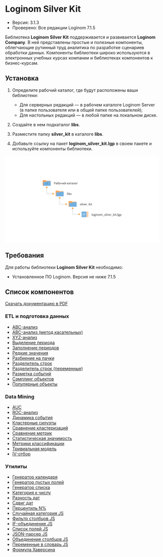 # Loginom Silver Kit

* Версия: 3.1.3
* Проверено: Все редакции Loginom 7.1.5

Библиотека **Loginom Silver Kit** поддерживается и развивается **Loginom Company**. В ней представлены простые и полезные компоненты, облегчающие рутинный труд аналитика по разработке сценариев обработки данных. Компоненты библиотеки широко используются в электронных учебных курсах  компании и библиотеках компонентов к бизнес-курсам.

## Установка

1. Определите рабочий каталог, где будут расположены ваши библиотеки:

   * Для серверных редакций — в рабочем каталоге Loginom Server (в папке пользователя или в общей папке пользователей);
   * Для настольных редакций — в любой папке на локальном диске.

2. Создайте в нем подкаталог **libs**.

3. Разместите папку **silver_kit** в каталоге **libs**.

4. Добавьте ссылку на пакет **loginom_silver_kit.lgp** в своем пакете и используйте компоненты библиотеки.

![Схема расположения библиотеки в рабочем каталоге](docs/img/silver-kit.svg)

## Требования

Для работы библиотеки **Loginom Silver Kit** необходимо:

* Установленное ПО Loginom. Версия не ниже 7.1.5

## Список компонентов

[Скачать документацию в PDF](docs/pdf/Loginom%20Silver%20Kit.pdf)

### ETL и подготовка данных

* [ABC-анализ](./docs/abc-analysis.md)
* [ABC-анализ (метод касательных)](./docs/abc-analysis-method-of-tangents.md)
* [XYZ-анализ](./docs/xyz-analysis.md)
* [Выделение периода](./docs/period-selection.md)
* [Заполнение периодов](./docs/filling-in-periods.md)
* [Редкие значения](./docs/rare-values.md)
* [Разбиение на пачки](./docs/fragmentation.md)
* [Разделитель строк](./docs/cell-splitter.md)
* [Разделитель строк (переменные)](./docs/cell-splitter-variables.md)
* [Разметка событий](./docs/event-labeling.md)
* [Сэмплинг объектов](./docs/objects-sampling.md)
* [Популярные объекты](./docs/popular-objects.md)

### Data Mining

* [AUC](./docs/auc.md)
* [ROC-анализ](./docs/roc.md)
* [Динамика события](./docs/dynamics-of-events.md)
* [Кластерные силуэты](./docs/cluster-silhouettes.md)
* [Сравнение кластеризаций](./docs/comparison-of-clustering.md)
* [Сравнение метрик](./docs/comparison-of-metrics.md)
* [Статистическая значимость](./docs/statistical-significance.md)
* [Метрики классификации](./docs/classification-metrics.md)
* [Тривиальная модель](./docs/trivial-model.md)
* [IV-отбор](./docs/iv-sampler.md)

### Утилиты

* [Генератор календаря](./docs/calendar-generator.md)
* [Генератор пустых полей](./docs/empty-fields-generator.md)
* [Генератор списка](./docs/list-generator.md)
* [Категория к числу](./docs/category-to-number.md)
* [Разность дат](./docs/dates-difference.md)
* [Сдвиг дат](./docs/dates-shift.md)
* [Перцентиль N%](./docs/percentile-n.md)
* [Случайная категория JS](./docs/random-category.md)
* [Фильтр столбцов JS](./docs/column-filter.md)
* [IF-объединение JS](./docs/if-union.md)
* [Список полей JS](./docs/columns-list.md)
* [JSON-парсер JS](./docs/parse-json.md)
* [Объединение столбцов JS](./docs/column-union.md)
* [Переменные в словарь JS](./docs/vars-to-dict.md)
* [Формула Хаверсина](./docs/haversine.md)
